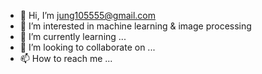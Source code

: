 - 👋 Hi, I’m jung105555@gmail.com
- 👀 I’m interested in machine learning & image processing
- 🌱 I’m currently learning ...
- 💞️ I’m looking to collaborate on ...
- 📫 How to reach me ...

<!---
Jung105555/Jung105555 is a ✨ special ✨ repository because its `README.md` (this file) appears on your GitHub profile.
You can click the Preview link to take a look at your changes.
--->
